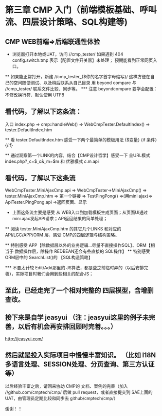 # 第三章 CMP 入门（前端模板基础、呼叫流、四层设计策略、SQL构建等)

## CMP WEB前端=>后端联通性体验
* 浏览器打开本地或UAT，访问 //cmp_tester/
如果遇到 404 config.switch.tmp 表示【配置文件开关器】未处理；
预期能看到正常网页入口。

** 如果能正常打开，新建 //cmp_tester_{$你的名字首字母缩写}/
这样方便在自己的空间随便测试、以及稍后联系从自己目录 用 beyond compare 与 //cmp_tester/ 联系文件比较、同步等。
*** 注意 beyondcompare 要学会配置：不修改换行符、默认使用 UTF8

## 看代码，了解以下这条流：
入口 index.php => cmp::handleWeb() => WebCmpTester.DefaultIndex() => tester.DefaultIndex.htm

** 看 tester.DefaultIndex.htm 感受一下两个最简单的模板用法
{$变量}
{if 条件}
{/if}

** 通过观察第一个LINK的内容，结合【CMP设计哲学】感受一下 全URL模式 index.php?_c=$_c&_m=$m 和 优雅模式 $c.$m.api

## 看代码，了解以下这条流
WebCmpTester.MiniAjaxCmp.api => WebCmpTester->MiniAjaxCmp() => tester.MiniAjaxCmp.htm
=> 第一个链接 => TestPingPong() =>(用mini ajax)=> ApiTester.PingPong.api =>返回页面、显示

* 上面这条流主要是感受 从 WEB入口到加载模板生成页面；从页面UI通过mini.ajax发起API请求；API返回结果的简单处理；

** 阅读 tester.MiniAjaxCmp.htm 的其它几个LINKS 和对应的 API/LGC/APP/ORM 层，感受 CMP的四层逻辑与结构策略。

** 特别感受 APP【除数据层以外的业务逻辑...尽量不直接操作SQL】、ORM【相当于 数据操作层，除操作 REDBEAN还会有些直接的 SQL操作】
** 特别感受 ORM层中的 SearchList()的 【SQL构造策略】

*** 不要太计较 Edit/Add那里的 JS算法，都是些之前临时弄的（以后安排完善），实际项目时我们会用到些相关的配合JS；

## 至此，已经走完了一个相对完整的 四层模型，含增删查改。

## 接下来是自学 jeasyui （注：jeasyui这里的例子未完善，以后有机会再安排回顾时完善。。。）
http://jeasyui.com/

## 然后就是投入实际项目中慢慢丰富知识。 （比如 I18N 多语言处理、SESSION处理、分页查询、第三方认证等）
以后经验丰富之后，请回来协助 CMP的 文档、案例的完善（加入 //github.com/cmptech/cmp/ 后做 pull request，或者直接提交到 SAE上面的UAT，由管理员定期比较和同步去 github/cmptech/cmp/）

谢谢！！

